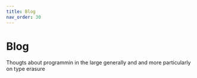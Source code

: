 ```yaml
---
title: Blog
nav_order: 30
---
```


# Blog

Thougts about programmin in the large generally and  and more particularly on type erasure

